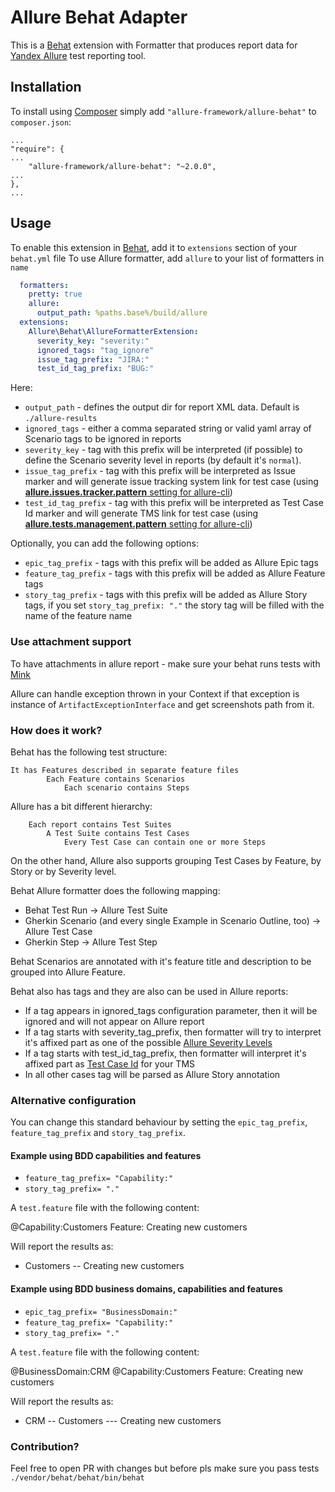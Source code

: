# Allure Behat Adapter

This is a [Behat](http://behat.org/en/latest/) extension with Formatter that produces report data for [Yandex Allure](http://allure.qatools.ru/) test
reporting tool.

## Installation

To install using [Composer](https://getcomposer.org/) simply add `"allure-framework/allure-behat"` to `composer.json`:

    ...
    "require": {
    ...
        "allure-framework/allure-behat": "~2.0.0",
    ...
    },
    ...

## Usage

To enable this extension in [Behat](http://behat.org/en/latest/), add it to `extensions` section of your ```behat.yml``` file
To use Allure formatter, add `allure` to your list of formatters in `name`

```yml
  formatters:
    pretty: true
    allure:
      output_path: %paths.base%/build/allure
  extensions:
    Allure\Behat\AllureFormatterExtension:
      severity_key: "severity:"
      ignored_tags: "tag_ignore"
      issue_tag_prefix: "JIRA:"
      test_id_tag_prefix: "BUG:"
```

Here:
 - `output_path` - defines the output dir for report XML data. Default is `./allure-results`
 - `ignored_tags` - either a comma separated string or valid yaml array of Scenario tags to be ignored in reports
 - `severity_key` - tag with this prefix will be interpreted (if possible) to define the Scenario severity level
 in reports (by default it's `normal`).
 - `issue_tag_prefix` - tag with this prefix will be interpreted as Issue marker and will generate issue tracking system
 link for test case (using [**allure.issues.tracker.pattern** setting for allure-cli](https://github.com/allure-framework/allure-core/wiki/Issues))
 - `test_id_tag_prefix` - tag with this prefix will be interpreted as Test Case Id marker and will generate TMS link for
 test case (using [**allure.tests.management.pattern** setting for allure-cli](https://github.com/allure-framework/allure-core/wiki/Test-Case-ID))

Optionally, you can add the following options:
 - `epic_tag_prefix` - tags with this prefix will be added as Allure Epic tags
 - `feature_tag_prefix` - tags with this prefix will be added as Allure Feature tags
 - `story_tag_prefix` - tags with this prefix will be added as Allure Story tags, if you set `story_tag_prefix: "."` the story tag will be filled with the name of the feature name

### Use attachment support
To have attachments in allure report - make sure your behat runs tests with [Mink](https://github.com/minkphp/Mink)

Allure can handle exception thrown in your Context if that exception is instance of `ArtifactExceptionInterface`
and get screenshots path from it.


### How does it work?

Behat has the following test structure:
```
It has Features described in separate feature files
        Each Feature contains Scenarios
            Each scenario contains Steps
```

Allure has a bit different hierarchy:

```
    Each report contains Test Suites
        A Test Suite contains Test Cases
            Every Test Case can contain one or more Steps
```
On the other hand, Allure also supports grouping Test Cases by Feature, by Story or by Severity level.

Behat Allure formatter does the following mapping:

* Behat Test Run -> Allure Test Suite
* Gherkin Scenario (and every single Example in Scenario Outline, too) -> Allure Test Case
* Gherkin Step -> Allure Test Step

Behat Scenarios are annotated with it's feature title and description to be grouped into Allure Feature.

Behat also has tags and they are also can be used in Allure reports:

* If a tag appears in ignored_tags configuration parameter, then it will be ignored and will not appear on Allure report
* If a tag starts with severity_tag_prefix, then formatter will try to interpret it's affixed part as one of the possible
[Allure Severity Levels](https://github.com/allure-framework/allure-php-adapter-api/blob/master/src/Yandex/Allure/Adapter/Model/SeverityLevel.php)
* If a tag starts with test_id_tag_prefix, then formatter will interpret it's affixed part as
[Test Case Id](https://github.com/allure-framework/allure-core/wiki/Test-Case-ID) for your TMS
* In all other cases tag will be parsed as Allure Story annotation

### Alternative configuration

You can change this standard behaviour by setting the `epic_tag_prefix`, `feature_tag_prefix` and `story_tag_prefix`.

#### Example using BDD capabilities and features
- `feature_tag_prefix= "Capability:"`
- `story_tag_prefix= "."`

A `test.feature` file with the following content:

@Capability:Customers
    Feature: Creating new customers

Will report the results as:
- Customers
-- Creating new customers

#### Example using BDD business domains, capabilities and features
- `epic_tag_prefix= "BusinessDomain:"`
- `feature_tag_prefix= "Capability:"`
- `story_tag_prefix= "."`

A `test.feature` file with the following content:

@BusinessDomain:CRM @Capability:Customers
    Feature: Creating new customers

Will report the results as:
- CRM
-- Customers
--- Creating new customers

### Contribution?
Feel free to open PR with changes but before pls make sure you pass tests
`./vendor/behat/behat/bin/behat`
